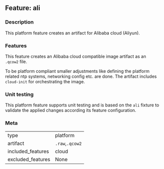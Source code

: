 ## Feature: ali
### Description
<website-feature>
This platform feature creates an artifact for Alibaba cloud (Aliyun).
</website-feature>

### Features
This feature creates an Alibaba cloud compatible image artifact as an `.qcow2` file.

To be platform compliant smaller adjustments like defining the platform related ntp systems, networking config etc. are done.
The artifact includes `cloud-init` for orchestrating the image.

### Unit testing
This platform feature supports unit testing and is based on the `ali` fixture to validate the applied changes according its feature configuration.

### Meta
|||
|---|---|
|type|platform|
|artifact|`.raw`,`.qcow2`|
|included_features|cloud|
|excluded_features|None|
